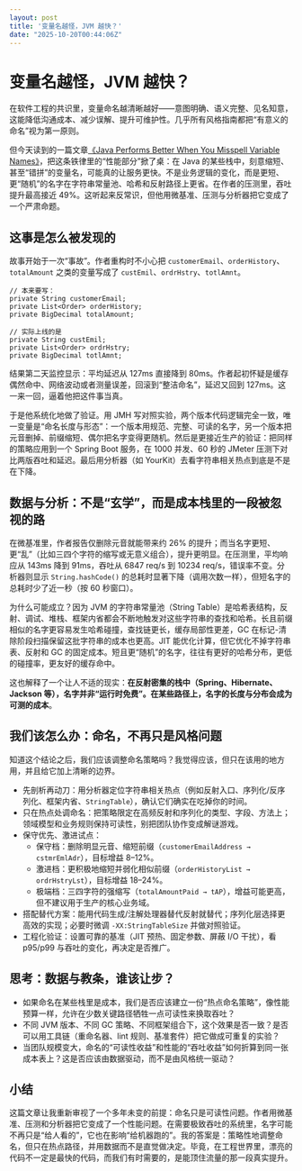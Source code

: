 ```yaml
---
layout: post
title: '变量名越怪，JVM 越快？'
date: "2025-10-20T00:44:06Z"
---
```

变量名越怪，JVM 越快？
=============

在软件工程的共识里，变量命名越清晰越好——意图明确、语义完整、见名知意，这能降低沟通成本、减少误解、提升可维护性。几乎所有风格指南都把“有意义的命名”视为第一原则。

但今天读到的一篇文章[《Java Performs Better When You Misspell Variable Names》](https://medium.com/javarevisited/java-performs-better-when-you-misspell-variable-names-5b9709893121)，把这条铁律里的“性能部分”掀了桌：在 Java 的某些栈中，刻意缩短、甚至“错拼”的变量名，可能真的让服务更快。不是业务逻辑的变化，而是更短、更“随机”的名字在字符串常量池、哈希和反射路径上更省。在作者的压测里，吞吐提升最高接近 49%。这听起来反常识，但他用微基准、压测与分析器把它变成了一个严肃命题。

这事是怎么被发现的
---------

故事开始于一次“事故”。作者重构时不小心把 `customerEmail`、`orderHistory`、`totalAmount` 之类的变量写成了 `custEmil`、`ordrHstry`、`totlAmnt`。

    // 本来要写：
    private String customerEmail;
    private List<Order> orderHistory;
    private BigDecimal totalAmount;
    
    // 实际上线的是
    private String custEmil;
    private List<Order> ordrHstry;
    private BigDecimal totlAmnt;
    

结果第二天监控显示：平均延迟从 127ms 直接降到 80ms。作者起初怀疑是缓存偶然命中、网络波动或者测量误差，回滚到“整洁命名”，延迟又回到 127ms。这一来一回，逼着他把这件事当真。

于是他系统化地做了验证。用 JMH 写对照实验，两个版本代码逻辑完全一致，唯一变量是“命名长度与形态”：一个版本用规范、完整、可读的名字，另一个版本把元音删掉、前缀缩短、偶尔把名字变得更随机。然后是更接近生产的验证：把同样的策略应用到一个 Spring Boot 服务，在 1000 并发、60 秒的 JMeter 压测下对比两版吞吐和延迟。最后用分析器（如 YourKit）去看字符串相关热点到底是不是在下降。

数据与分析：不是“玄学”，而是成本栈里的一段被忽视的路
---------------------------

在微基准里，作者报告仅删除元音就能带来约 26% 的提升；而当名字更短、更“乱”（比如三四个字符的缩写或无意义组合），提升更明显。在压测里，平均响应从 143ms 降到 91ms，吞吐从 6847 req/s 到 10234 req/s，错误率不变。分析器则显示 `String.hashCode()` 的总耗时显著下降（调用次数一样），但短名字的总耗时少了近一秒（按 60 秒窗口）。

为什么可能成立？因为 JVM 的字符串常量池（String Table）是哈希表结构，反射、调试、堆栈、框架内省都会不断地触发对这些字符串的查找和哈希。长且前缀相似的名字更容易发生哈希碰撞，查找链更长，缓存局部性更差，GC 在标记-清除阶段扫描保留这批字符串的成本也更高。JIT 能优化计算，但它优化不掉字符串表、反射和 GC 的固定成本。短且更“随机”的名字，往往有更好的哈希分布，更低的碰撞率，更友好的缓存命中。

这也解释了一个让人不适的现实：**在反射密集的栈中（Spring、Hibernate、Jackson 等），名字并非“运行时免费”。在某些路径上，名字的长度与分布会成为可测的成本**。

我们该怎么办：命名，不再只是风格问题
------------------

知道这个结论之后，我们应该调整命名策略吗？我觉得应该，但只在该用的地方用，并且给它加上清晰的边界。

*   先剖析再动刀：用分析器定位字符串相关热点（例如反射入口、序列化/反序列化、框架内省、`StringTable`），确认它们确实在吃掉你的时间。
*   只在热点处调命名：把策略限定在高频反射和序列化的类型、字段、方法上；领域模型和业务规则保持可读性，别把团队协作变成解谜游戏。
*   保守优先、激进试点：
    *   保守档：删除明显元音、缩短前缀（`customerEmailAddress → cstmrEmlAdr`），目标增益 8–12%。
    *   激进档：更积极地缩短并弱化相似前缀（`orderHistoryList → ordrHstryLst`），目标增益 18–24%。
    *   极端档：三四字符的强缩写（`totalAmountPaid → tAP`），增益可能更高，但不建议用于生产的核心业务域。
*   搭配替代方案：能用代码生成/注解处理器替代反射就替代；序列化层选择更高效的实现；必要时微调 `-XX:StringTableSize` 并做对照验证。
*   工程化验证：设置可靠的基准（JIT 预热、固定参数、屏蔽 I/O 干扰），看 p95/p99 与吞吐的变化，再决定是否推广。

思考：数据与教条，谁该让步？
--------------

*   如果命名在某些栈里是成本，我们是否应该建立一份“热点命名策略”，像性能预算一样，允许在少数关键路径牺牲一点可读性来换取吞吐？
*   不同 JVM 版本、不同 GC 策略、不同框架组合下，这个效果是否一致？是否可以用工具链（重命名器、lint 规则、基准套件）把它做成可重复的实验？
*   当团队规模变大，命名的“可读性收益”和性能的“吞吐收益”如何折算到同一张成本表上？这是否应该由数据驱动，而不是由风格统一驱动？

小结
--

这篇文章让我重新审视了一个多年未变的前提：命名只是可读性问题。作者用微基准、压测和分析器把它变成了一个性能问题。在需要极致吞吐的系统里，名字可能不再只是“给人看的”，它也在影响“给机器跑的”。我的答案是：策略性地调整命名，但只在热点路径，并用数据而不是直觉做决定。毕竟，在工程世界里，漂亮的代码不一定是最快的代码，而我们有时需要的，是能顶住流量的那一段真实提升。